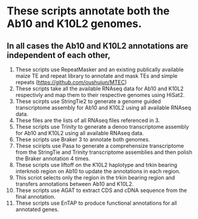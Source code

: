 # These scripts annotate both the Ab10 and K10L2 genomes. 
## In all cases the Ab10 and K10L2 annotations are independent of each other, 
1. These scripts use RepeatMasker and an existing publically available maize TE and repeat library to annotate and mask TEs and simple repeats (https://github.com/oushujun/MTEC)
2. These scripts take all the available RNAseq data for Ab10 and K10L2 respectivly and map them to their respective genomes using HiSat2.
3. These scirpts use StringTie2 to generate a genome guided transcriptome assembly for Ab10 and K10L2 using all available RNAseq data.
4. These files are the lists of all RNAseq files referenced in 3.
5. These scripts use Trinity to generate a denoo transcriptome assembly for Ab10 and K10L2 using all available RNAseq data.
6. These scripts use Braker 3 to annotate both genomes.
7. These sciripts use Pasa to generate a comprehensize transcriptome from the StringTie and Trinity transcriptome assemblies and then polish the Braker annotation 4 times.
8. These scripts use liftoff on the K10L2 haplotype and trkin bearing interknob region on Ab10 to update the annotations in each region.
9. This scriot selects only the region in the trkin bearing region and transfers annotations between Ab10 and K10L2.
10. These scripts use AGAT to extract CDS and cDNA sequence from the final annotation.
11. These scripts use EnTAP to produce functional annotations for all annotated genes.
   
